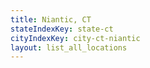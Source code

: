 ```yaml
---
title: Niantic, CT
stateIndexKey: state-ct
cityIndexKey: city-ct-niantic
layout: list_all_locations
---
```

